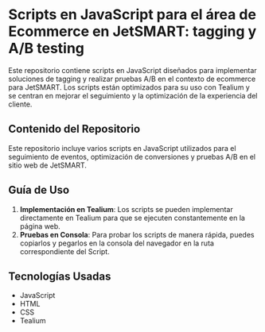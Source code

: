 # Scripts en JavaScript para el área de Ecommerce en JetSMART: tagging y A/B testing

Este repositorio contiene scripts en JavaScript diseñados para implementar soluciones de tagging y realizar pruebas A/B en el contexto de ecommerce para JetSMART. Los scripts están optimizados para su uso con Tealium y se centran en mejorar el seguimiento y la optimización de la experiencia del cliente.

## Contenido del Repositorio

Este repositorio incluye varios scripts en JavaScript utilizados para el seguimiento de eventos, optimización de conversiones y pruebas A/B en el sitio web de JetSMART.

## Guía de Uso

1. **Implementación en Tealium**: Los scripts se pueden implementar directamente en Tealium para que se ejecuten constantemente en la página web.
2. **Pruebas en Consola**: Para probar los scripts de manera rápida, puedes copiarlos y pegarlos en la consola del navegador en la ruta correspondiente del Script.

## Tecnologías Usadas

- JavaScript
- HTML
- CSS
- Tealium

